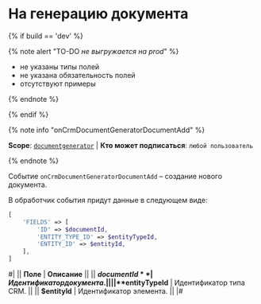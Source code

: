 # На генерацию документа

{% if build == 'dev' %}

{% note alert "TO-DO _не выгружается на prod_" %}

- не указаны типы полей
- не указана обязательность полей
- отсутствуют примеры

{% endnote %}

{% endif %}

{% note info "onCrmDocumentGeneratorDocumentAdd" %}

**Scope**: [`documentgenerator`](../../scopes/permissions.md) | **Кто может подписаться**: `любой пользователь`

{% endnote %}

Событие `onCrmDocumentGeneratorDocumentAdd` – создание нового документа.

В обработчик события придут данные в следующем виде:

```php
[
    'FIELDS' => [
        'ID' => $documentId,
        'ENTITY_TYPE_ID' => $entityTypeId,
        'ENTITY_ID' => $entityId,
    ],
]
```
#|
|| **Поле** | **Описание** ||
|| **$documentId** | Идентификатор документа. ||
|| **$entityTypeId** | Идентификатор типа CRM. ||
|| **$entityId** | Идентификатор элемента. ||
|#
